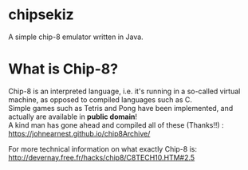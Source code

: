 # chipsekiz
A simple chip-8 emulator written in Java.

# What is Chip-8?
Chip-8 is an interpreted language, i.e. it's running in a so-called virtual machine, as opposed to compiled languages such as C.<br> Simple games such as Tetris and Pong have been implemented, and actually are available in **public domain**!<br> A kind man has gone ahead and compiled all of these (Thanks!!) : https://johnearnest.github.io/chip8Archive/

For more technical information on what exactly Chip-8 is: http://devernay.free.fr/hacks/chip8/C8TECH10.HTM#2.5
